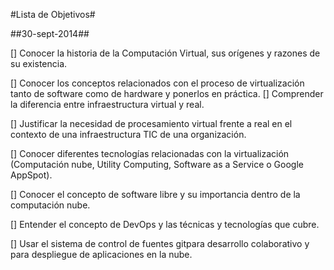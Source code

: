 #Lista de Objetivos#

##30-sept-2014##

[] Conocer la historia de la Computación Virtual, sus orígenes y razones de su existencia.

[] Conocer los conceptos relacionados con el proceso de virtualización tanto de software como de hardware y ponerlos en práctica.
[] Comprender la diferencia entre infraestructura virtual y real.

[] Justificar la necesidad de procesamiento virtual frente a real en el contexto de una infraestructura TIC de una organización.

[] Conocer diferentes tecnologías relacionadas con la virtualización (Computación nube, Utility Computing, Software as a Service o Google AppSpot).

[] Conocer el concepto de software libre y su importancia dentro de la computación nube.

[] Entender el concepto de DevOps y las técnicas y tecnologías que cubre.

[] Usar el sistema de control de fuentes gitpara desarrollo colaborativo y para despliegue de aplicaciones en la nube.
